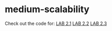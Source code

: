 # medium-scalability

Check out the code for:
[LAB 2.1](https://github.com/Onewayteo/medium-scalability/tree/lab2.1_develop_web_server)
[LAB 2.2](https://github.com/Onewayteo/medium-scalability/tree/lab2.2_containerize)
[LAB 2.3](https://github.com/Onewayteo/medium-scalability/tree/lab2.3_scale_out_port_3001)
